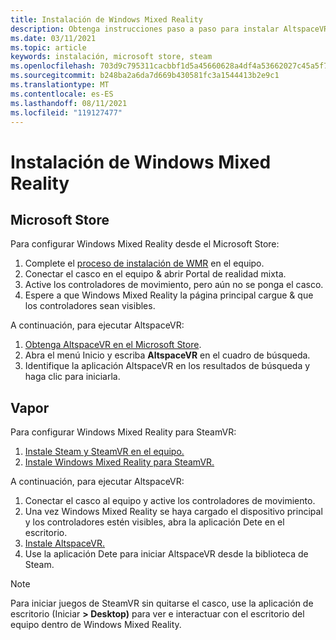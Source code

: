 ```yaml
---
title: Instalación de Windows Mixed Reality
description: Obtenga instrucciones paso a paso para instalar AltspaceVR en un dispositivo Windows Mixed Reality desde las tiendas Microsoft o Steam.
ms.date: 03/11/2021
ms.topic: article
keywords: instalación, microsoft store, steam
ms.openlocfilehash: 703d9c795311cacbbf1d5a45660628a4df4a53662027c45a5f7a9ae400c36d2c
ms.sourcegitcommit: b248ba2a6da7d669b430581fc3a1544413b2e9c1
ms.translationtype: MT
ms.contentlocale: es-ES
ms.lasthandoff: 08/11/2021
ms.locfileid: "119127477"
---
```

# <a name="windows-mixed-reality-installation"></a>Instalación de Windows Mixed Reality

## <a name="microsoft-store"></a>Microsoft Store

Para configurar Windows Mixed Reality desde el Microsoft Store:
1. Complete el [proceso de instalación de WMR](https://docs.microsoft.com/windows/mixed-reality/enthusiast-guide/set-up-windows-mixed-reality) en el equipo.
2. Conectar el casco en el equipo & abrir Portal de realidad mixta.
3. Active los controladores de movimiento, pero aún no se ponga el casco.
4. Espere a que Windows Mixed Reality la página principal cargue & que los controladores sean visibles.

A continuación, para ejecutar AltspaceVR:
1. [Obtenga AltspaceVR en el Microsoft Store](https://www.microsoft.com/p/altspacevr/9nvr7mn2fchq).
2. Abra el menú Inicio y escriba **AltspaceVR** en el cuadro de búsqueda.
3. Identifique la aplicación AltspaceVR en los resultados de búsqueda y haga clic para iniciarla.

## <a name="steam"></a>Vapor

Para configurar Windows Mixed Reality para SteamVR:
1. [Instale Steam y SteamVR en el equipo.](https://support.steampowered.com/kb_article.php?ref=5608-UPAH-6427)
2. [Instale Windows Mixed Reality para SteamVR.](http://store.steampowered.com/app/719950/Windows_Mixed_Reality_SteamVR_preview/)

A continuación, para ejecutar AltspaceVR:
1. Conectar el casco al equipo y active los controladores de movimiento.
2. Una vez Windows Mixed Reality se haya cargado el dispositivo principal y los controladores estén visibles, abra la aplicación Dete en el escritorio.
3. [Instale AltspaceVR.](https://store.steampowered.com/app/407060/AltspaceVR/)
4. Use la aplicación Dete para iniciar AltspaceVR desde la biblioteca de Steam.

> [!NOTE]
> Para iniciar juegos de SteamVR sin quitarse el casco, use la aplicación de escritorio (Iniciar **> Desktop)** para ver e interactuar con el escritorio del equipo dentro de Windows Mixed Reality.